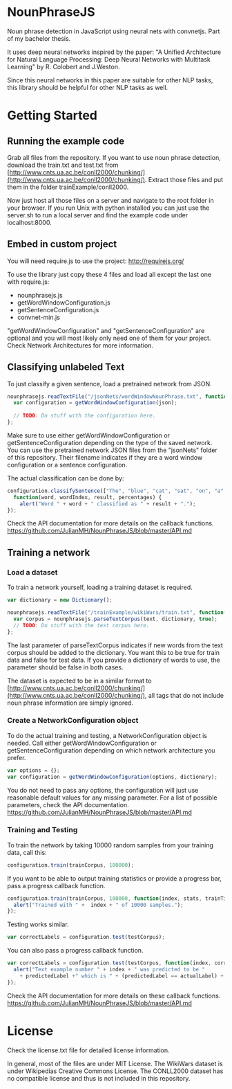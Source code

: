 # NounPhraseJS
Noun phrase detection in JavaScript using neural nets with convnetjs. Part of my bachelor thesis.

It uses deep neural networks inspired by the paper:
"A Unified Architecture for Natural Language Processing: Deep Neural Networks with Multitask Learning" by R. Colobert and J.Weston.

Since this neural networks in this paper are suitable for other NLP tasks, this library should be helpful for other NLP tasks as well.

# Getting Started
## Running the example code
Grab all files from the repository. If you want to use noun phrase detection, download the train.txt and test.txt from [http://www.cnts.ua.ac.be/conll2000/chunking/](http://www.cnts.ua.ac.be/conll2000/chunking/). Extract those files and put them in the folder trainExample/conll2000.

Now just host all those files on a server and navigate to the root folder in your browser. If you run Unix with python installed you can just use the server.sh to run a local server and find the example code under localhost:8000.

## Embed in custom project
You will need require.js to use the project: http://requirejs.org/

To use the library just copy these 4 files and load all except the last one with require.js: 
- nounphrasejs.js
- getWordWindowConfiguration.js
- getSentenceConfiguration.js
- convnet-min.js

"getWordWindowConfiguration" and "getSentenceConfiguration" are optional and you will most likely only need one of them for your project. Check Network Architectures for more information.

## Classifying unlabeled Text

To just classify a given sentence, load a pretrained network from JSON.  
```javascript
nounphrasejs.readTextFile("/jsonNets/wordWindowNounPhrase.txt", function(json) {
  var configuration = getWordWindowConfiguration(json);
  
  // TODO: Do stuff with the configuration here.
};
```
Make sure to use either getWordWindowConfiguration or getSentenceConfiguration depending on the type of the saved network. You can use the pretrained network JSON files from the "jsonNets" folder of this repository. Their filename indicates if they are a word window configuration or a sentence configuration.

The actual classification can be done by:
```javascript
configuration.classifySentence(["The", "blue", "cat", "sat", "on", "a", "mat", "."], 
  function(word, wordIndex, result, percentages) {
    alert("Word " + word + " classified as " + result + ".");
});
```
Check the API documentation for more details on the callback functions.
https://github.com/JulianMH/NounPhraseJS/blob/master/API.md

## Training a network

### Load a dataset

To train a network yourself, loading a training dataset is required.
```javascript
var dictionary = new Dictionary();

nounphrasejs.readTextFile("/trainExample/wikiWars/train.txt", function(text) {
  var corpus = nounphrasejs.parseTextCorpus(text, dictionary, true);
  // TODO: Do stuff with the text corpus here.
};
```
The last parameter of parseTextCorpus indicates if new words from the text corpus should be added to the dictionary. You want this to be true for train data and false for test data. If you provide a dictionary of words to use, the parameter should be false in both cases.

The dataset is expected to be in a similar format to [http://www.cnts.ua.ac.be/conll2000/chunking/](http://www.cnts.ua.ac.be/conll2000/chunking/), all tags that do not include noun phrase information are simply ignored.

### Create a NetworkConfiguration object

To do the actual training and testing, a NetworkConfiguration object is needed. Call either getWordWindowConfiguration or getSentenceConfiguration depending on which network architecture you prefer.
```javascript
var options = {};
var configuration = getWordWindowConfiguration(options, dictionary);
```
You do not need to pass any options, the configuration will just use reasonable default values for any missing parameter. For a list of possible parameters, check the API documentation. 
https://github.com/JulianMH/NounPhraseJS/blob/master/API.md

### Training and Testing

To train the network by taking 10000 random samples from your training data, call this:
```javascript
configuration.train(trainCorpus, 100000);
```
If you want to be able to output training statistics or provide a progress bar, pass a progress callback function.
```javascript
configuration.train(trainCorpus, 100000, function(index, stats, trainTime) {
  alert("Trained with " +  index + " of 10000 samples.");
});
```
Testing works similar.
```javascript
var correctLabels = configuration.test(testCorpus);
```
You can also pass a progress callback function.
```javascript
var correctLabels = configuration.test(testCorpus, function(index, correctLabels, predictedLabel, actualLabel, percentages, testTime) {
  alert("Text example number " + index + " was predicted to be " 
    + predictedLabel +" which is " + (predictedLabel == actualLabel) + ".");
});
```
Check the API documentation for more details on these callback functions.
https://github.com/JulianMH/NounPhraseJS/blob/master/API.md

# License
Check the license.txt file for detailed license information.

In general, most of the files are under MIT License.
The WikiWars dataset is under Wikipedias Creative Commons License.
The CONLL2000 dataset has no compatible license and thus is not included in this repository.
